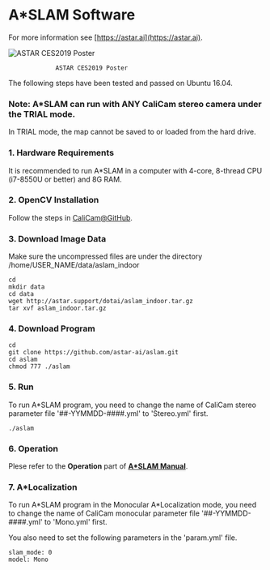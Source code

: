 # A\*SLAM Software

For more information see
[https://astar.ai](https://astar.ai).

![ASTAR CES2019 Poster](http://astar.support/dotai/Astar_CES2019_Poster_1.png)

                 ASTAR CES2019 Poster

The following steps have been tested and passed on Ubuntu 16.04.

### Note: A\*SLAM can run with ANY CaliCam stereo camera under the TRIAL mode.

In TRIAL mode, the map cannot be saved to or loaded from the hard drive.

### 1. Hardware Requirements

It is recommended to run A\*SLAM in a computer with 4-core, 8-thread CPU (i7-8550U or better) and 8G RAM.

### 2. OpenCV Installation

Follow the steps in [CaliCam@GitHub](https://github.com/astar-ai/calicam).

### 3. Download Image Data

Make sure the uncompressed files are under the directory  /home/USER_NAME/data/aslam_indoor

	cd
	mkdir data
	cd data
	wget http://astar.support/dotai/aslam_indoor.tar.gz
	tar xvf aslam_indoor.tar.gz

### 4. Download Program

	cd
	git clone https://github.com/astar-ai/aslam.git
	cd aslam
	chmod 777 ./aslam

### 5. Run

To run A\*SLAM program, you need to change the name of CaliCam stereo parameter file '##-YYMMDD-####.yml' to 'Stereo.yml' first.

	./aslam

### 6. Operation

Plese refer to the **Operation** part of [**A\*SLAM Manual**](https://drive.google.com/open?id=1T_PiYxxNShu9rh6vtca9-kar4itFgyLR0am5_G2h0-s).

### 7. A\*Localization

To run A\*SLAM program in the Monocular A\*Localization mode, you need to change the name of CaliCam monocular parameter file '##-YYMMDD-####.yml' to 'Mono.yml' first.

You also need to set the following parameters in the 'param.yml' file.

	slam_mode: 0
	model: Mono

